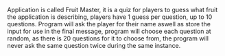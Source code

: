 Application is called Fruit Master, it is a quiz for players to guess what fruit the application is describing, players have 1 guess per question, up to 10 questions.
Program will ask the player for their name aswell as store the input for use in the final message, program will choose each question at random, as there is 20 questions for it to choose from, the program will never ask the same question twice during the same instance.
